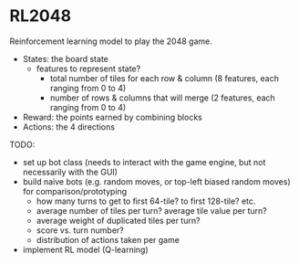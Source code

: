 # RL2048

Reinforcement learning model to play the 2048 game.

- States: the board state
  - features to represent state?
    - total number of tiles for each row & column (8 features, each ranging from 0 to 4)
    - number of rows & columns that will merge (2 features, each ranging from 0 to 4)
- Reward: the points earned by combining blocks
- Actions: the 4 directions

TODO:
- set up bot class (needs to interact with the game engine, but not necessarily with the GUI)
- build naive bots (e.g. random moves, or top-left biased random moves) for comparison/prototyping
  - how many turns to get to first 64-tile? to first 128-tile? etc.
  - average number of tiles per turn? average tile value per turn?
  - average weight of duplicated tiles per turn?
  - score vs. turn number?
  - distribution of actions taken per game
- implement RL model (Q-learning)
